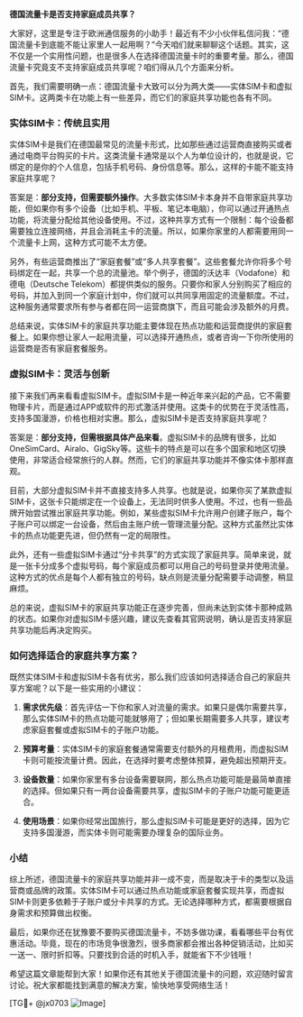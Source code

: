 **德国流量卡是否支持家庭成员共享？**

大家好，这里是专注于欧洲通信服务的小助手！最近有不少小伙伴私信问我：“德国流量卡到底能不能让家里人一起用啊？”今天咱们就来聊聊这个话题。其实，这不仅是一个实用性问题，也是很多人在选择德国流量卡时的重要考量。那么，德国流量卡究竟支不支持家庭成员共享呢？咱们得从几个方面来分析。

首先，我们需要明确一点：德国流量卡大致可以分为两大类——实体SIM卡和虚拟SIM卡。这两类卡在功能上有一些差异，而它们的家庭共享功能也各有不同。

### 实体SIM卡：传统且实用

实体SIM卡是我们在德国最常见的流量卡形式，比如那些通过运营商直接购买或者通过电商平台购买的卡片。这类流量卡通常是以个人为单位设计的，也就是说，它绑定的是你的个人信息，包括手机号码、身份信息等。那么，这样的卡能不能支持家庭共享呢？

答案是：**部分支持，但需要额外操作**。大多数实体SIM卡本身并不自带家庭共享功能，但如果你有多个设备（比如手机、平板、笔记本电脑），你可以通过开通热点功能，将流量分配给其他设备使用。不过，这种共享方式有一个限制：每个设备都需要独立连接网络，并且会消耗主卡的流量。所以，如果你家里的人都需要用同一个流量卡上网，这种方式可能不太方便。

另外，有些运营商推出了“家庭套餐”或“多人共享套餐”。这些套餐允许你将多个号码绑定在一起，共享一个总的流量池。举个例子，德国的沃达丰（Vodafone）和德电（Deutsche Telekom）都提供类似的服务。只要你和家人分别购买了相应的号码，并加入到同一个家庭计划中，你们就可以共同享用固定的流量额度。不过，这种服务通常要求所有参与者都在同一运营商旗下，而且可能会涉及额外的月费。

总结来说，实体SIM卡的家庭共享功能主要体现在热点功能和运营商提供的家庭套餐上。如果你想让家人一起用流量，可以选择开通热点，或者咨询一下你所使用的运营商是否有家庭套餐服务。

### 虚拟SIM卡：灵活与创新

接下来我们再来看看虚拟SIM卡。虚拟SIM卡是一种近年来兴起的产品，它不需要物理卡片，而是通过APP或软件的形式激活并使用。这类卡的优势在于灵活性高，支持多国漫游，价格也相对实惠。那么，虚拟SIM卡是否支持家庭共享呢？

答案是：**部分支持，但需根据具体产品来看**。虚拟SIM卡的品牌有很多，比如OneSimCard、Airalo、GigSky等。这些卡的特点是可以在多个国家和地区切换使用，非常适合经常旅行的人群。然而，它们的家庭共享功能并不像实体卡那样直观。

目前，大部分虚拟SIM卡并不直接支持多人共享。也就是说，如果你买了某款虚拟SIM卡，这张卡只能绑定在一个设备上，无法同时供多人使用。不过，也有一些品牌开始尝试推出家庭共享功能。例如，某些虚拟SIM卡允许用户创建子账户，每个子账户可以绑定一台设备，然后由主账户统一管理流量分配。这种方式虽然比实体卡的热点功能更先进，但仍然有一定的局限性。

此外，还有一些虚拟SIM卡通过“分卡共享”的方式实现了家庭共享。简单来说，就是一张卡分成多个虚拟号码，每个家庭成员都可以用自己的号码登录并使用流量。这种方式的优点是每个人都有独立的号码，缺点则是流量分配需要手动调整，稍显麻烦。

总的来说，虚拟SIM卡的家庭共享功能正在逐步完善，但尚未达到实体卡那种成熟的状态。如果你对虚拟SIM卡感兴趣，建议先查看其官网说明，确认是否支持家庭共享功能后再决定购买。

### 如何选择适合的家庭共享方案？

既然实体SIM卡和虚拟SIM卡各有优劣，那么我们应该如何选择适合自己的家庭共享方案呢？以下是一些实用的小建议：

1. **需求优先级**：首先评估一下你和家人对流量的需求。如果只是偶尔需要共享，那么实体SIM卡的热点功能可能就够用了；但如果长期需要多人共享，建议考虑家庭套餐或虚拟SIM卡的子账户功能。

2. **预算考量**：实体SIM卡的家庭套餐通常需要支付额外的月租费用，而虚拟SIM卡则可能按流量计费。因此，在选择时要考虑整体预算，避免超出预期开支。

3. **设备数量**：如果你家里有多台设备需要联网，那么热点功能可能是最简单直接的选择。但如果只有一两台设备需要共享，虚拟SIM卡的子账户功能可能更适合。

4. **使用场景**：如果你经常出国旅行，那么虚拟SIM卡可能是更好的选择，因为它支持多国漫游，而实体卡则可能需要办理复杂的国际业务。

### 小结

综上所述，德国流量卡的家庭共享功能并非一成不变，而是取决于卡的类型以及运营商或品牌的政策。实体SIM卡可以通过热点功能或家庭套餐实现共享，而虚拟SIM卡则更多依赖于子账户或分卡共享的方式。无论选择哪种方式，都需要根据自身需求和预算做出权衡。

最后，如果你还在犹豫要不要购买德国流量卡，不妨多做功课，看看哪些平台有优惠活动。毕竟，现在的市场竞争很激烈，很多商家都会推出各种促销活动，比如买一送一、限时折扣等。只要找到合适的时机入手，就能省下不少钱哦！

希望这篇文章能帮到大家！如果你还有其他关于德国流量卡的问题，欢迎随时留言讨论。祝大家都能找到满意的解决方案，愉快地享受网络生活！

[TG💪+ @jx0703 ![Image](https://github.com/user-attachments/assets/dbca1d08-cadb-493c-b0ec-ad6f7a83f270)]